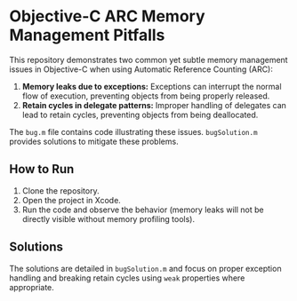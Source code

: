 # Objective-C ARC Memory Management Pitfalls

This repository demonstrates two common yet subtle memory management issues in Objective-C when using Automatic Reference Counting (ARC):

1. **Memory leaks due to exceptions:**  Exceptions can interrupt the normal flow of execution, preventing objects from being properly released.
2. **Retain cycles in delegate patterns:** Improper handling of delegates can lead to retain cycles, preventing objects from being deallocated.

The `bug.m` file contains code illustrating these issues.  `bugSolution.m` provides solutions to mitigate these problems.

## How to Run

1. Clone the repository.
2. Open the project in Xcode.
3. Run the code and observe the behavior (memory leaks will not be directly visible without memory profiling tools).

## Solutions

The solutions are detailed in `bugSolution.m` and focus on proper exception handling and breaking retain cycles using `weak` properties where appropriate.